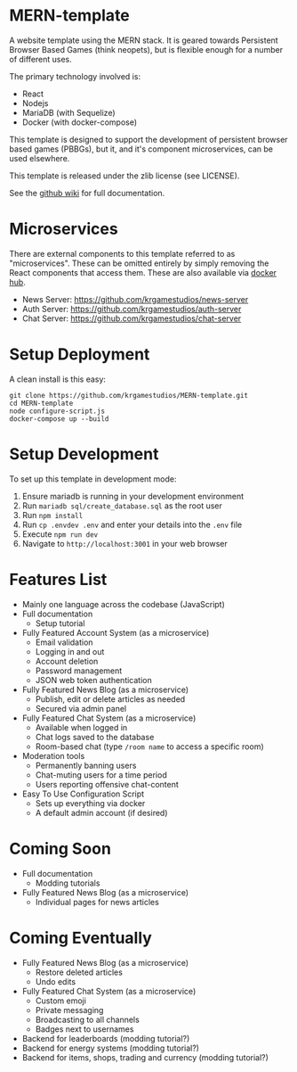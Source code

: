 # MERN-template

A website template using the MERN stack. It is geared towards Persistent Browser Based Games (think neopets), but is flexible enough for a number of different uses.

The primary technology involved is:

* React
* Nodejs
* MariaDB (with Sequelize)
* Docker (with docker-compose)

This template is designed to support the development of persistent browser based games (PBBGs), but it, and it's component microservices, can be used elsewhere.

This template is released under the zlib license (see LICENSE).

See the [github wiki](https://github.com/krgamestudios/MERN-template/wiki) for full documentation.

# Microservices

There are external components to this template referred to as "microservices". These can be omitted entirely by simply removing the React components that access them. These are also available via [docker hub](https://hub.docker.com/u/krgamestudios).

* News Server: https://github.com/krgamestudios/news-server
* Auth Server: https://github.com/krgamestudios/auth-server
* Chat Server: https://github.com/krgamestudios/chat-server

# Setup Deployment

A clean install is this easy:

```
git clone https://github.com/krgamestudios/MERN-template.git
cd MERN-template
node configure-script.js
docker-compose up --build
```

# Setup Development

To set up this template in development mode:

1. Ensure mariadb is running in your development environment
2. Run `mariadb sql/create_database.sql` as the root user
3. Run `npm install`
4. Run `cp .envdev .env` and enter your details into the `.env` file
5. Execute `npm run dev`
6. Navigate to `http://localhost:3001` in your web browser

# Features List

- Mainly one language across the codebase (JavaScript)
- Full documentation
	- Setup tutorial
- Fully Featured Account System (as a microservice)
	- Email validation
	- Logging in and out
	- Account deletion
	- Password management
	- JSON web token authentication
- Fully Featured News Blog (as a microservice)
	- Publish, edit or delete articles as needed
	- Secured via admin panel
- Fully Featured Chat System (as a microservice)
	- Available when logged in
	- Chat logs saved to the database
	- Room-based chat (type `/room name` to access a specific room)
- Moderation tools
	- Permanently banning users
	- Chat-muting users for a time period
	- Users reporting offensive chat-content
- Easy To Use Configuration Script
	- Sets up everything via docker
	- A default admin account (if desired)

# Coming Soon

- Full documentation
	- Modding tutorials
- Fully Featured News Blog (as a microservice)
	- Individual pages for news articles

# Coming Eventually

- Fully Featured News Blog (as a microservice)
	- Restore deleted articles
	- Undo edits
- Fully Featured Chat System (as a microservice)
	- Custom emoji
	- Private messaging
	- Broadcasting to all channels
	- Badges next to usernames
- Backend for leaderboards (modding tutorial?)
- Backend for energy systems (modding tutorial?)
- Backend for items, shops, trading and currency (modding tutorial?)
